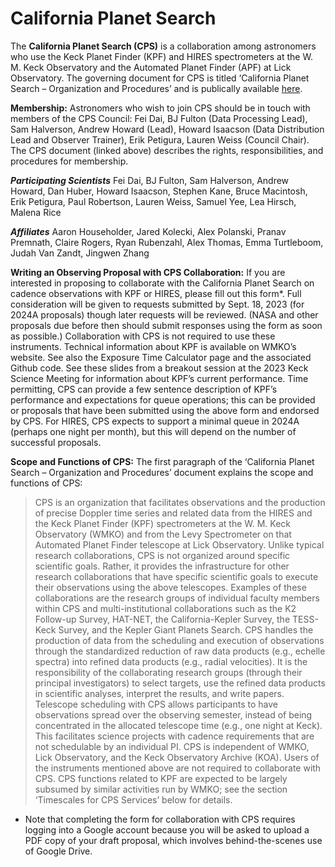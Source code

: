 # California Planet Search

The **California Planet Search (CPS)** is a collaboration among astronomers who use the Keck Planet Finder (KPF) and HIRES spectrometers at the W. M. Keck Observatory and the Automated Planet Finder (APF) at Lick Observatory.  The governing document for CPS is titled ‘California Planet Search – Organization and Procedures’ and is publically available [here](pdf/CPS-Organization-and-Procedures.pdf).

**Membership:** Astronomers who wish to join CPS should be in touch with members of the CPS Council: Fei Dai, BJ Fulton (Data Processing Lead), Sam Halverson, Andrew Howard (Lead), Howard Isaacson (Data Distribution Lead and Observer Trainer), Erik Petigura, Lauren Weiss (Council Chair).  The CPS document (linked above) describes the rights, responsibilities, and procedures for membership.

***Participating Scientists***
Fei Dai, BJ Fulton, Sam Halverson, Andrew Howard, Dan Huber, Howard Isaacson, Stephen Kane, Bruce Macintosh, Erik Petigura, Paul Robertson, Lauren Weiss, Samuel Yee, Lea Hirsch, Malena Rice

***Affiliates***
Aaron Householder, Jared Kolecki, Alex Polanski, Pranav Premnath, Claire Rogers, Ryan Rubenzahl, Alex Thomas, Emma Turtleboom, Judah Van Zandt, Jingwen Zhang

**Writing an Observing Proposal with CPS Collaboration:** If you are interested in proposing to collaborate with the California Planet Search on cadence observations with KPF or HIRES, please fill out this form*. Full consideration will be given to requests submitted by Sept. 18, 2023 (for 2024A proposals) though later requests will be reviewed.  (NASA and other proposals due before then should submit responses using the form as soon as possible.)  Collaboration with CPS is not required to use these instruments.  Technical information about KPF is available on WMKO’s website. See also the Exposure Time Calculator page and the associated Github code.  See these slides from a breakout session at the 2023 Keck Science Meeting for information about KPF’s current performance.  Time permitting, CPS can provide a few sentence description of KPF’s performance and expectations for queue operations; this can be provided or proposals that have been submitted using the above form and endorsed by CPS.  For HIRES, CPS expects to support a minimal queue in 2024A (perhaps one night per month), but this will depend on the number of successful proposals.

**Scope and Functions of CPS:** The first paragraph of the ‘California Planet Search – Organization and Procedures’ document explains the scope and functions of CPS:

> CPS is an organization that facilitates observations and the production of precise Doppler time series and related data from the HIRES and the Keck Planet Finder (KPF) spectrometers at the W. M. Keck Observatory (WMKO) and from the Levy Spectrometer on that Automated Planet Finder telescope at Lick Observatory. Unlike typical research collaborations, CPS is not organized around specific scientific goals. Rather, it provides the infrastructure for other research collaborations that have specific scientific goals to execute their observations using the above telescopes. Examples of these collaborations are the research groups of individual faculty members within CPS and multi-institutional collaborations such as the K2 Follow-up Survey, HAT-NET, the California-Kepler Survey, the TESS-Keck Survey, and the Kepler Giant Planets Search. CPS handles the production of data from the scheduling and execution of observations through the standardized reduction of raw data products (e.g., echelle spectra) into refined data products (e.g., radial velocities). It is the responsibility of the collaborating research groups (through their principal investigators) to select targets, use the refined data products in scientific analyses, interpret the results, and write papers. Telescope scheduling with CPS allows participants to have observations spread over the observing semester, instead of being concentrated in the allocated telescope time (e.g., one night at Keck). This facilitates science projects with cadence requirements that are not schedulable by an individual PI. CPS is independent of WMKO, Lick Observatory, and the Keck Observatory Archive (KOA). Users of the instruments mentioned above are not required to collaborate with CPS. CPS functions related to KPF are expected to be largely subsumed by similar activities run by WMKO; see the section ‘Timescales for CPS Services’ below for details.

* Note that completing the form for collaboration with CPS requires logging into a Google account because you will be asked to upload a PDF copy of your draft proposal, which involves behind-the-scenes use of Google Drive.
